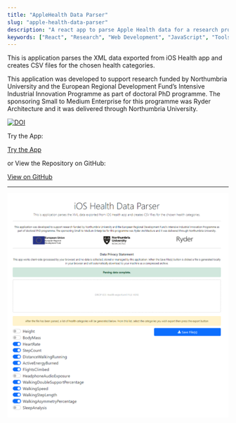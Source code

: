 ```yaml
---
title: "AppleHealth Data Parser"
slug: "apple-health-data-parser"
description: "A react app to parse Apple Health data for a research project"
keywords: ["React", "Research", "Web Development", "JavaScript", "Tools"]
---
```


This is application parses the XML data exported from iOS Health app and creates CSV files for the chosen health categories.

This application was developed to support research funded by Northumbria University and the European Regional Development Fund’s Intensive Industrial Innovation Programme as part of doctoral PhD programme. The sponsoring Small to Medium Enterprise for this programme was Ryder Architecture and it was delivered through Northumbria University.

<a href="https://doi.org/10.5281/zenodo.5112807" target="_blank" rel="noopener noreferrer"><img src="https://zenodo.org/badge/DOI/10.5281/zenodo.5112807.svg" alt="DOI"></a>

Try the App:

<a className="btn btn-dark" href="https://gcoulby.github.io/apple-health-data-parser/"  target="_blank" rel="noopener noreferrer"><i className="fa fa-globe"></i> Try the App</a>

or View the Repository on GitHub:

<a className="btn btn-dark" href="https://github.com/gcoulby/apple-health-data-parser"  target="_blank" rel="noopener noreferrer"><i className="fa fa-github"></i> View on GitHub</a>

---

![screenshot](/project-images/apple-health-data-parser/feature.png)
